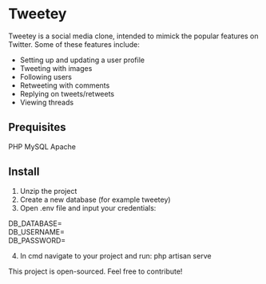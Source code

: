 # Tweetey

Tweetey is a social media clone, intended to mimick the popular features on Twitter. Some of these features include:

- Setting up and updating a user profile
- Tweeting with images
- Following users
- Retweeting with comments
- Replying on tweets/retweets
- Viewing threads

## Prequisites

PHP
MySQL
Apache

## Install

1. Unzip the project
2. Create a new database (for example tweetey)
3. Open .env file and input your credentials:

DB_DATABASE=  
DB_USERNAME=  
DB_PASSWORD=  

4. In cmd navigate to your project and run: php artisan serve

This project is open-sourced. Feel free to contribute!